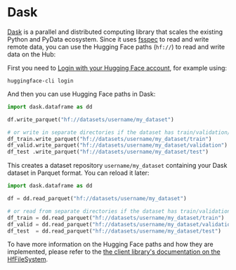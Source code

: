 # Dask

[Dask](https://github.com/dask/dask) is a parallel and distributed computing library that scales the existing Python and PyData ecosystem.
Since it uses [fsspec](https://filesystem-spec.readthedocs.io) to read and write remote data, you can use the Hugging Face paths (`hf://`) to read and write data on the Hub:

First you need to [Login with your Hugging Face account](../huggingface_hub/quick-start#login), for example using:

```
huggingface-cli login
```

And then you can use Hugging Face paths in Dask:

```python
import dask.dataframe as dd

df.write_parquet("hf://datasets/username/my_dataset")

# or write in separate directories if the dataset has train/validation/test splits
df_train.write_parquet("hf://datasets/username/my_dataset/train")
df_valid.write_parquet("hf://datasets/username/my_dataset/validation")
df_test .write_parquet("hf://datasets/username/my_dataset/test")
```

This creates a dataset repository `username/my_dataset` containing your Dask dataset in Parquet format.
You can reload it later:

```python
import dask.dataframe as dd

df = dd.read_parquet("hf://datasets/username/my_dataset")

# or read from separate directories if the dataset has train/validation/test splits
df_train = dd.read_parquet("hf://datasets/username/my_dataset/train")
df_valid = dd.read_parquet("hf://datasets/username/my_dataset/validation")
df_test  = dd.read_parquet("hf://datasets/username/my_dataset/test")
```

To have more information on the Hugging Face paths and how they are implemented, please refer to the [the client library's documentation on the HfFileSystem](https://huggingface.co/docs/huggingface_hub/guides/hf_file_system).
